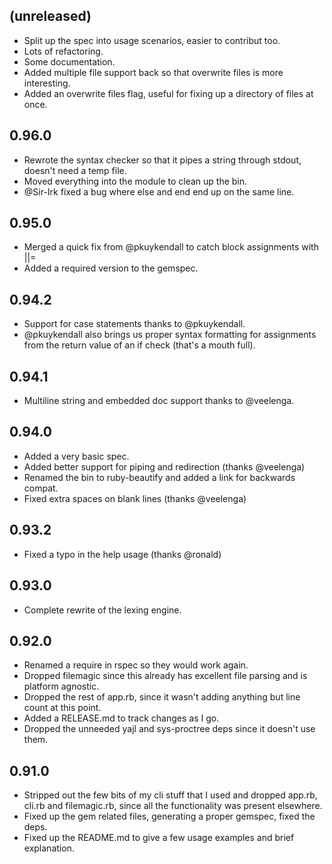 ## (unreleased)
* Split up the spec into usage scenarios, easier to contribut too.
* Lots of refactoring.
* Some documentation.
* Added multiple file support back so that overwrite files is more interesting.
* Added an overwrite files flag, useful for fixing up a directory of files at once.

## 0.96.0
* Rewrote the syntax checker so that it pipes a string through stdout, doesn't need a temp file.
* Moved everything into the module to clean up the bin.
* @Sir-Irk fixed a bug where else and end end up on the same line.

## 0.95.0
* Merged a quick fix from @pkuykendall to catch block assignments with ||=
* Added a required version to the gemspec.

## 0.94.2
* Support for case statements thanks to @pkuykendall.
* @pkuykendall also brings us proper syntax formatting for assignments from the return value of an if check (that's a mouth full).

## 0.94.1
* Multiline string and embedded doc support thanks to @veelenga.

## 0.94.0
* Added a very basic spec.
* Added better support for piping and redirection (thanks @veelenga)
* Renamed the bin to ruby-beautify and added a link for backwards compat.
* Fixed extra spaces on blank lines (thanks @veelenga)

## 0.93.2
* Fixed a typo in the help usage (thanks @ronald)

## 0.93.0
* Complete rewrite of the lexing engine.

## 0.92.0
* Renamed a require in rspec so they would work again.
* Dropped filemagic since this already has excellent file parsing and is platform agnostic.
* Dropped the rest of app.rb, since it wasn't adding anything but line count at this point.
* Added a RELEASE.md to track changes as I go.
* Dropped the unneeded yajl and sys-proctree deps since it doesn't use them.

## 0.91.0
* Stripped out the few bits of my cli stuff that I used and dropped app.rb, cli.rb and filemagic.rb, since all the functionality was present elsewhere.
* Fixed up the gem related files, generating a proper gemspec, fixed the deps.
* Fixed up the README.md to give a few usage examples and brief explanation.
